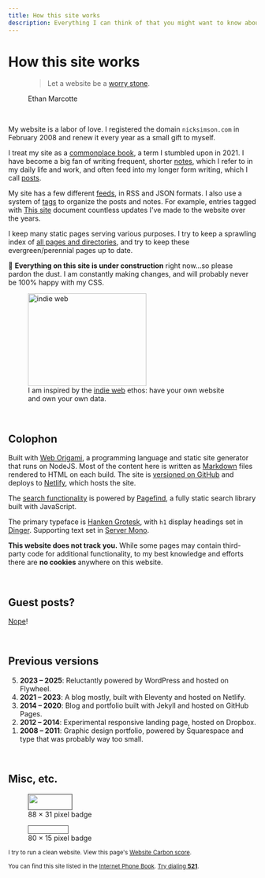 ```yaml
---
title: How this site works
description: Everything I can think of that you might want to know about this website under the hood.
---
```


# How this site works

<figure>
 <blockquote>
  <p>Let a website be a <a href="https://ethanmarcotte.com/wrote/let-a-website-be-a-worry-stone/">worry stone</a>.</p>
 </blockquote>
 <figcaption>Ethan Marcotte</figcaption>
</figure>

&nbsp;

My website is a labor of love. I registered the domain <code>nicksimson.com</code> in February 2008 and renew it every year as a small gift to myself.

I treat my site as a [commonplace book](https://en.wikipedia.org/wiki/Commonplace_book), a term I stumbled upon in 2021. I have become a big fan of writing frequent, shorter [notes](/notes/index.html), which I refer to in my daily life and work, and often feed into my longer form writing, which I call [posts](/posts/index.html).

My site has a few different [feeds](/feeds.html), in RSS and JSON formats. I also use a system of [tags](/tags/index.html) to organize the posts and notes. For example, entries tagged with <a class="tagged-item" href="/tags/this-site.html">This site</a> document countless updates I've made to the website over the years.

I keep many static pages serving various purposes. I try to keep a sprawling index of [all pages and directories](/all.html), and try to keep these evergreen/perennial pages up to date.

🚧 **Everything on this site is under construction** right now...so please pardon the dust. I am constantly making changes, and will probably never be 100% happy with my CSS.

<figure>
<img src="/img/meta/indieweb.svg" width="240" height="188" alt="indie web" loading="lazy">
<figcaption>I am inspired by the <a href="https://indieweb.org">indie web</a> ethos: have your own website and own your own data.</figcaption>
</figure>

&nbsp;

## Colophon

Built with [Web Origami](https://weborigami.org/), a programming language and static site generator that runs on NodeJS. Most of the content here is written as [Markdown](https://en.wikipedia.org/wiki/Markdown) files rendered to HTML on each build. The site is [versioned on GitHub](https://github.com/nsmsn/dotcom) and deploys to [Netlify](https://netlify.com), which hosts the&nbsp;site.

The [search functionality](/search.html) is powered by [Pagefind](https://pagefind.app/), a fully static search library built with JavaScript. 

The primary typeface is [Hanken Grotesk](https://hanken.co/products/hanken-grotesk), with <code>h1</code> display headings set in [Dinger](https://www.dingbat.xyz/l/dinger). Supporting text set in [Server Mono](https://blazetype.eu/case-studies/server-mono).

**This website does not track you.** While some pages may contain third-party code for additional functionality, to my best knowledge and efforts there are **no cookies** anywhere on this website.

&nbsp;

## Guest posts?

[Nope](/guest-posts.html)!

&nbsp;

## Previous versions
<ol reversed class="list-unstyled">
<li><b>2023 – 2025</b>: Reluctantly powered by WordPress and hosted on Flywheel.</li>
<li><b>2021 – 2023</b>: A blog mostly, built with Eleventy and hosted on Netlify.</li>
<li><b>2014 – 2020</b>: Blog and portfolio built with Jekyll and hosted on GitHub Pages.</li>
<li><b>2012 – 2014</b>: Experimental responsive landing page, hosted on Dropbox.</li>
<li><b>2008 – 2011</b>: Graphic design portfolio, powered by Squarespace and type that was probably way too small.</li>
</ol>

&nbsp;

## Misc, etc.

<figure>
<img src="/img/meta/website-badge-88x31.svg" class="img-pixel" style="border: 1px solid #525252" width="88" height="31" alt="" loading="lazy">
<figcaption>88 × 31 pixel badge</figcaption>
</figure>

<figure>
<img src="/img/meta/website-badge-80x15.svg" class="img-pixel" style="border: 1px solid #525252" width="80" height="15" alt="" loading="lazy">
<figcaption>80 × 15 pixel badge</figcaption>
</figure>

<small>I try to run a clean website. View this page's [Website Carbon score](https://www.websitecarbon.com/website/nicksimson-com-this-site/).</small>

<small>You can find this site listed in the [Internet Phone Book](https://internetphonebook.net/). [Try dialing **521**](https://internetphonebook.net/dial/).</small>

&nbsp;